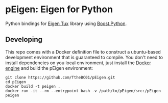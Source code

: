 # pEigen: Eigen for Python
Python bindings for [Eigen Tux](https://eigen.tuxfamily.org/) library using [Boost.Python](https://github.com/boostorg/python).

## Developing

This repo comes with a Docker definition file to construct a ubuntu-based development environment that
is guaranteed to compile. You don't need to install dependencies on you local environment, just install the
[Docker engine](https://www.docker.com/) and build the pEigen environment:

```
git clone https://github.com/TtheBC01/pEigen.git
cd pEigen 
docker build -t peigen .
docker run -it --rm --entrypoint bash -v /path/to/pEigen/src:/pEigen peigen 
```